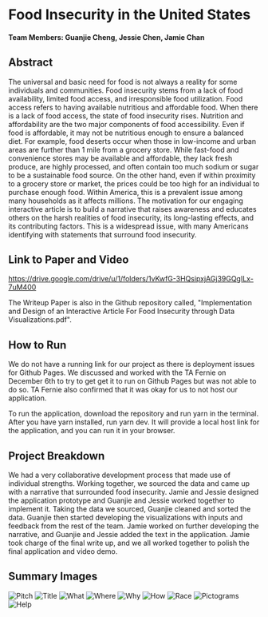 # Food Insecurity in the United States

#### Team Members: Guanjie Cheng, Jessie Chen, Jamie Chan

## Abstract
The universal and basic need for food is not always a reality for some individuals and communities. Food insecurity stems from a lack of food availability, limited food access, and irresponsible food utilization. Food access refers to having available nutritious and affordable food. When there is a lack of food access, the state of food insecurity rises. Nutrition and affordability are the two major components of food accessibility. Even if food is affordable, it may not be nutritious enough to ensure a balanced diet. For example, food deserts occur when those in low-income and urban areas are further than 1 mile from a grocery store. While fast-food and convenience stores may be available and affordable, they lack fresh produce, are highly processed, and often contain too much sodium or sugar to be a sustainable food source. On the other hand, even if within proximity to a grocery store or market, the prices could be too high for an individual to purchase enough food. Within America, this is a prevalent issue among many households as it affects millions. The motivation for our engaging interactive article is to build a narrative that raises awareness and educates others on the harsh realities of food insecurity, its long-lasting effects, and its contributing factors. This is a widespread issue, with many Americans identifying with statements that surround food insecurity. 

## Link to Paper and Video
https://drive.google.com/drive/u/1/folders/1vKwfG-3HQsipxjAGj39GQgILx-7uM400

The Writeup Paper is also in the Github repository called, "Implementation and Design of an Interactive Article For Food Insecurity through Data Visualizations.pdf".

## How to Run
We do not have a running link for our project as there is deployment issues for Github Pages. We discussed and worked with the TA Fernie on December 6th to try to get get it to run on Github Pages but was not able to do so. TA Fernie also confirmed that it was okay for us to not host our application.

To run the application, download the repository and run yarn in the terminal. After you have yarn installed, run yarn dev. It will provide a local host link for the application, and you can run it in your browser.

## Project Breakdown
We had a very collaborative development process that made use of individual strengths. Working together, we sourced the data and came up with a narrative that surrounded food insecurity. Jamie and Jessie designed the application prototype and Guanjie and Jessie worked together to implement it. Taking the data we sourced, Guanjie cleaned and sorted the data. Guanjie then started developing the visualizations with inputs and feedback from the rest of the team. Jamie worked on further developing the narrative, and Guanjie and Jessie added the text in the application. Jamie took charge of the final write up, and we all worked together to polish the final application and video demo. 

## Summary Images
![Pitch](summaryImgs/pitch.png)
![Title](summaryImgs/title.png)
![What](summaryImgs/what.png)
![Where](summaryImgs/where.png)
![Why](summaryImgs/why.png)
![How](summaryImgs/how.png)
![Race](summaryImgs/race.png)
![Pictograms](summaryImgs/pictograms.png)
![Help](summaryImgs/help.png)
